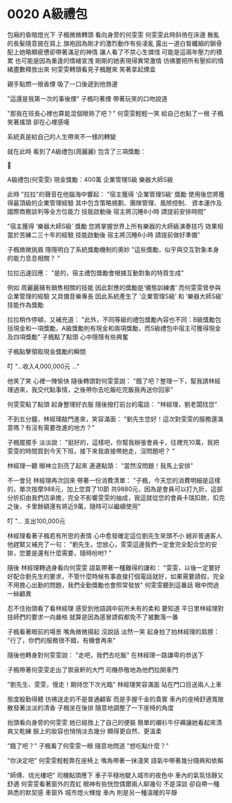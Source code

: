 # 0020 A級禮包

包廂的昏暗燈光下
子楓微微轉頭
看向身旁的何雯雯
何雯雯此時斜倚在床邊
散亂的長髮隨意披在肩上
旗袍因為剛才的激烈動作有些凌亂
露出一道白皙纖細的鎖骨
配上她略顯疲憊卻帶著滿足的神情
讓人看了不禁心生憐惜
可能是這兩年壓力的積累
也可能是因為重逢的情緒宣洩
剛剛的她表現得異常激情
彷彿要把所有壓抑的情緒盡數釋放出來
何雯雯轉頭看見子楓醒來
笑著拿起煙盒

親手點燃一根香煙
吸了一口後遞到他唇邊

"這還是我第一次的事後煙"
子楓叼著煙
帶著玩笑的口吻說道

"那我在班長心裡也算能混個眼熟了吧？"
何雯雯輕輕一笑
給自己也點了一根
子楓笑著搖頭
卻在心裡感嘆

系統真是給自己的人生帶來不一樣的轉變

就在此時
看到了A級禮包(周麗麗)
包含了三項獎勵：

<aside>
🎁

A級禮包(何雯雯)
現金獎勵：400萬
企業管理S級
樂器大師S級

</aside>

此時
"拉拉"的聲音在他腦海中響起：
"宿主獲得 ‘企業管理S級’ 獎勵
使用後您將獲得最頂級的企業管理經驗
其中包含策略規劃、團隊管理、風險控制、
資本運作及國際商務談判等全方位能力
技能啟動後
宿主將沉睡8小時
請提前安排時間"

"宿主獲得 ’樂器大師S級’ 獎勵
您將掌握世界上所有樂器的大師級演奏技巧
效果相當於苦練二三十年的經驗
技能啟動後
宿主將沉睡8小時
請提前做好準備"

子楓微微挑眉
隱隱明白了系統獎勵機制的奧妙
"這些獎勵，似乎與交互對象本身的能力息息相關？ "

拉拉迅速回應：
"是的，宿主禮包獎勵會根據互動對象的特質生成”

例如
周麗麗擁有銷售相關的技能
因此對應的獎勵是‘儀態訓練書’
而何雯雯曾參與企業管理的經驗
又具備音樂專長
因此系統產生了 ‘企業管理S級’ 和 ‘樂器大師S級’ 技能作為獎勵

拉拉稍作停頓，又補充道：
"此外，不同等級的禮包獎勵內容也不同：B級獎勵包括現金和一項獎勵，A級獎勵則有現金和兩項獎勵，而S級禮包中宿主可獲得現金及四項獎勵"
子楓點了點頭
心中隱隱有些興奮

子楓點擊領取現金獎勵的瞬間

叮
"…收入4,000,000元 ..."

他笑了笑
心裡一陣愉快
隨後轉頭對何雯雯說：
"餓了吧？整理一下，幫我請林經理過來，我交代點事情，之後帶你去吃飯吃完飯我再送你回家"

何雯雯點了點頭
起身整理好衣服
隨後撥打前台的電話：
"林經理，劉老闆找您"

不到五分鐘，林經理敲門進來，笑容滿面：
"劉先生您好！這次對雯雯的服務還滿意嗎？有沒有需要改進的地方？"

子楓擺擺手
淡淡說：
"挺好的，這樣吧，你幫我辦張會員卡，往裡充10萬，我把雯雯的時間買到今天下班，接下來我直接帶她走，沒問題吧？ "

林經理一聽
眼神立刻亮了起來
連連點頭：
"當然沒問題！我馬上安排"

不一會兒
林經理再次回來
帶著一份消費清單：
”子楓，今天您的消費明細是這樣的，單次按摩988元，加上您買了10節
共9880元，因為是會員可以打九折，這部分折扣由我們店承擔，完全不影響雯雯的抽成，我這就從您的會員卡瑞扣款，扣完之後，卡里餘額還有將近9萬，隨時可以繼續使用"

叮
"... 支出100,000元

林經理看著子楓若有所思的表情
心中愈發確定這位劉先生來頭不小
絕非普通客人
他趕緊又補充了一句：
"劉先生，您放心，雯雯這邊我們一定會完全配合您的安排，您要是還有什麼需要，隨時吩咐? "

隨後
林經理轉過身看向何雯雯
語氣帶著一種難得的謙和：
"雯雯，以後一定要好好配合劉先生的要求，不管什麼時候有事直接打個電話就好，如果需要請假，完全不用擔心出勤的問題，我們全勤獎勵也會照常發放"
何雯雯聽到這番話
眼中閃過一絲顧異

忍不住抬頭看了看林經理
感受到他語調中前所未有的柔和
要知道
平日里林經理對技師們的要求一向嚴格
就算是因為感冒請假都免不了被數落一番

子楓看著眼前的場景
嘴角微微揚起
沒說話
淡然一笑
起身拍了拍林經理的肩膀：
"行了，你們的服務很不錯，有機會再來"

隨後他轉身對何雯雯說：
"走吧，我們去吃飯"
在林經理一路謙卑的恭送下

子楓帶著何雯雯走出了禦泉軒的大門
司機恭敬地為他們拉開車門

"劉先生、雯雯，慢走！期待您下次光臨"
林經理笑容滿面
站在門口目送兩人上車

態度殷勤得體
彷彿送走的不是普通顧客
而是手握千金的貴賓
車內的座椅舒適寬敞
散發著淡淡的清香
子楓坐在後排
隨意地調整了一下座椅的角度

抬頭看向身旁的何雯雯
她已經換上了自己的便裝
簡單的襯衫牛仔褲讓她看起來清爽又乾練
臉上的妝容也悄悄淡去幾分
顯得更自然、更溫柔

"餓了吧？"
子楓看了何雯雯一眼
隨意地問道
"想吃點什麼？"

"你決定吧"
何雯雯輕輕靠在座椅上
嘴角帶著一抹淺笑
語氣中帶著幾分隨興和依賴

"師傅、琉光樓吧"
司機點頭應下
車子平穩地駛入城市的夜色中
車內的氣氛恬靜又舒適
何雯雯看著窗外的霓虹
眼神有些恍惚偶爾兩人聊幾句
不是深談
卻自帶一種熟悉的默契感
車窗外
城市燈火輝煌
車內
則是另一種溫暖的平靜